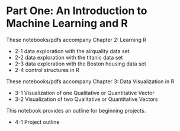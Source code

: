 # Part One: An Introduction to Machine Learning and R

These notebooks/pdfs accompany Chapter 2: Learning R

* 2-1 data exploration with the airquality data set
* 2-2 data exploration with the titanic data set
* 2-3 data exploration with the Boston housing data set
* 2-4 control structures in R

These notebooks/pdfs accompany Chapter 3: Data Visualization in R

* 3-1 Visualization of one Qualitative or Quantitative Vector
* 3-2 Visualization of two Qualitative or Quantitative Vectors

This notebook provides an outline for beginning projects.

* 4-1 Project outline
